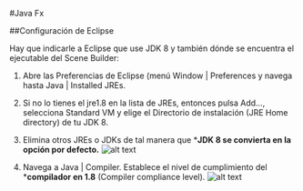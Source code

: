 #Java Fx

##Configuración de Eclipse

Hay que indicarle a Eclipse que use JDK 8 y también dónde se encuentra el ejecutable del Scene Builder:

1.	Abre las Preferencias de Eclipse (menú Window | Preferences y navega hasta Java | Installed JREs.

2.	Si no lo tienes el jre1.8 en la lista de JREs, entonces pulsa Add..., selecciona Standard VM y elige el Directorio de instalación (JRE Home directory) de tu JDK 8.

3.	Elimina otros JREs o JDKs de tal manera que ***JDK 8 se convierta en la opción por defecto.**
![alt text][2]

4.	Navega a Java | Compiler. Establece el nivel de cumplimiento del ***compilador en 1.8** (Compiler compliance level).
![alt text][3]


[1]: https://raw.githubusercontent.com/dramon-z/curso-java/master/Semana10/img/1.png
[2]: https://raw.githubusercontent.com/dramon-z/curso-java/master/Semana10/img/2.png
[3]: https://raw.githubusercontent.com/dramon-z/curso-java/master/Semana10/img/3.png